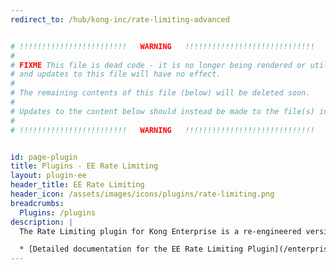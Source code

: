 ```yaml
---
redirect_to: /hub/kong-inc/rate-limiting-advanced


# !!!!!!!!!!!!!!!!!!!!!!!!   WARNING   !!!!!!!!!!!!!!!!!!!!!!!!!!!!!
#
# FIXME This file is dead code - it is no longer being rendered or utilized,
# and updates to this file will have no effect.
#
# The remaining contents of this file (below) will be deleted soon.
#
# Updates to the content below should instead be made to the file(s) in /app/_hub/
#
# !!!!!!!!!!!!!!!!!!!!!!!!   WARNING   !!!!!!!!!!!!!!!!!!!!!!!!!!!!!


id: page-plugin
title: Plugins - EE Rate Limiting
layout: plugin-ee
header_title: EE Rate Limiting
header_icon: /assets/images/icons/plugins/rate-limiting.png
breadcrumbs:
  Plugins: /plugins
description: |
  The Rate Limiting plugin for Kong Enterprise is a re-engineered version of the incredibly popular Kong Rate Limiting plugin, with greatly enhanced configuration options and performance.

  * [Detailed documentation for the EE Rate Limiting Plugin](/enterprise/latest/plugins/rate-limiting-advanced/)
---
```

